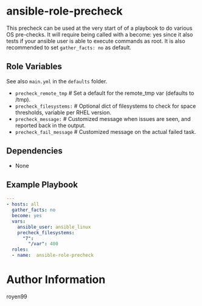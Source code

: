 # ansible-role-precheck

   This precheck can be used at the very start of of a playbook to do various OS pre-checks.
   It will require being called with a become: yes since it also tests if your ansible user is able
   to execute commands as root.
   It is also recommended to set `gather_facts: no` as default.

## Role Variables

See also `main.yml` in the `defaults` folder.
  
* `precheck_remote_tmp`   # Set a default for the remote_tmp var  (defaults to /tmp).
* `precheck_filesystems:` # Optional dict of filesystems to check for space thresholds, variable per RHEL version.
* `precheck_message:`     # Customized message when issues are seen, and reported back in the output.
* `precheck_fail_message` # Customized message on the actual failed task.

## Dependencies

* None

## Example Playbook

```yaml
---
- hosts: all
  gather_facts: no
  become: yes
  vars:
    ansible_user: ansible_linux
    precheck_filesystems:
      "7":
        "/var": 400
  roles:
  - name:  ansible-role-precheck
```

# Author Information

royen99
